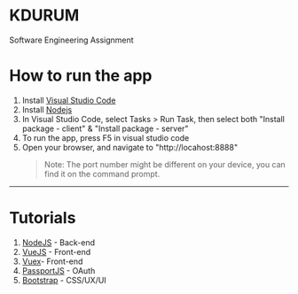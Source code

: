 # KDURUM
Software Engineering Assignment

# How to run the app
1. Install [Visual Studio Code](https://code.visualstudio.com/)
2. Install [Nodejs](https://nodejs.org)
3. In Visual Studio Code, select Tasks > Run Task, then select both "Install package - client" & "Install package - server"
4. To run the app, press F5 in visual studio code
5. Open your browser, and navigate to "http://locahost:8888" 
    > Note: The port number might be different on your device, you can find it on the command prompt.

---------------
# Tutorials
1. [NodeJS](https://youtu.be/w-7RQ46RgxU) - Back-end
3. [VueJS](https://youtu.be/5LYrN_cAJoA) - Front-end
4. [Vuex](https://youtu.be/BGAu__J4xoc)- Front-end
2. [PassportJS](https://youtu.be/sakQbeRjgwg) - OAuth
5. [Bootstrap](https://youtu.be/xvfm7IpEkBk) - CSS/UX/UI